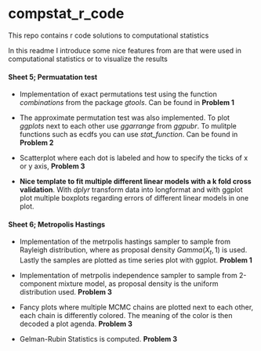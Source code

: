 # compstat_r_code
This repo contains r code solutions to computational statistics

In this readme I introduce some nice features from are that were used in computational statistics or to visualize the results


#### Sheet 5; Permuatation test

- Implementation of exact permutations test using the function *combinations* from the package *gtools*. Can be found in **Problem 1** 

- The approximate permutation test was also implemented. To plot *ggplots* next to each other use *ggarrange* from *ggpubr*. 
To mulitple functions such as ecdfs you can use *stat_function*. Can be found in **Problem 2**

- Scatterplot where each dot is labeled and how to specify the ticks of x or y axis, **Problem 3**

- **Nice template to fit multiple different linear models with a k fold cross validation**. With *dplyr* transform data into
longformat and with ggplot plot multiple boxplots regarding errors of different linear models in one plot.


#### Sheet 6; Metropolis Hastings

- Implementation of the metrpolis hastings sampler to sample from Rayleigh distribution, where as proposal density
$Gamma(X_t,1)$ is used. Lastly the samples are plotted as time series plot with ggplot. **Problem 1**

- Implementation of metrpolis independence sampler to sample from 2-component mixture model, as proposal density is the
uniform distribution used. **Problem 3**

- Fancy plots where multiple MCMC chains are plotted next to each other, each chain is differently colored.
The meaning of the color is then decoded a plot agenda. **Problem 3**

- Gelman-Rubin Statistics is computed. **Problem 3**